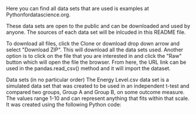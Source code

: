 Here you can find all data sets that are used is examples at Pythonfordatascience.org.

These data sets are open to the public and can be downloaded and used by anyone. The sources of each data set will be inlcuded in this README file.

To download all files, click the Clone or download drop down arrow and select "Download ZIP". This will download all the data sets used. Another option is to click on the file that you are interested in and click the "Raw" button which will open the file the browser. From here, the URL link can be used in the pandas.read_csv() method and it will import the dataset.

Data sets (in no particular order)
The Energy Level.csv data set is a simulated data set that was created to be used in an independent t-test and compared two groups, Group A and Group B, on some outcome measure. The values range 1-10 and can represent anything that fits within that scale. It was created using the following Python code:
